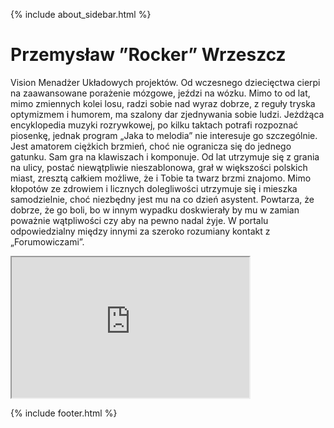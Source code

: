 {% include about_sidebar.html %}


  <div class="w3-row w3-padding-64">
    <div class="w3-twothird w3-container">
      <h1 class="w3-text-teal">Przemysław ”Rocker” Wrzeszcz</h1>
      <p>Vision Menadżer Układowych projektów. Od wczesnego dziecięctwa
cierpi na zaawansowane porażenie mózgowe, jeździ na wózku. Mimo to od lat, mimo zmiennych kolei
losu, radzi sobie nad wyraz dobrze, z reguły tryska optymizmem i humorem, ma szalony dar zjednywania
sobie ludzi. Jeżdżąca encyklopedia muzyki rozrywkowej, po kilku taktach potrafi rozpoznać piosenkę,
jednak program „Jaka to melodia” nie interesuje go szczególnie. Jest amatorem ciężkich brzmień, choć
nie ogranicza się do jednego gatunku. Sam gra na klawiszach i komponuje. Od lat utrzymuje się z grania
na ulicy, postać niewątpliwie nieszablonowa, grał w większości polskich miast, zresztą całkiem możliwe,
że i Tobie ta twarz brzmi znajomo. Mimo kłopotów ze zdrowiem i licznych dolegliwości utrzymuje się i
mieszka samodzielnie, choć niezbędny jest mu na co dzień asystent. Powtarza, że dobrze, że go boli, bo w
innym wypadku doskwierały by mu w zamian poważnie wątpliwości czy aby na pewno nadal żyje. W
portalu odpowiedzialny między innymi za szeroko rozumiany kontakt z „Forumowiczami”.</p>
    </div>
        <div class="w3-third w3-container">
       <iframe src="https://drive.google.com/file/d/1145SelKWi1WkSsSqGzwuCY4b9JGo4Sn7/preview" width="380" height="225"></iframe>
    </div>
  </div>
  
  
  
 
 {% include footer.html %}
<!-- END MAIN -->
</div>
